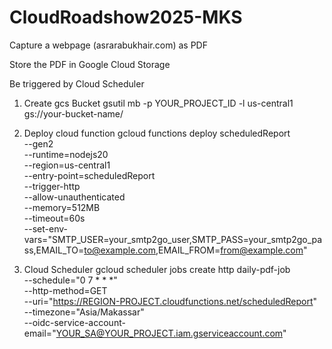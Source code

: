 # CloudRoadshow2025-MKS

Capture a webpage (asrarabukhair.com) as PDF

Store the PDF in Google Cloud Storage

Be triggered by Cloud Scheduler

1. Create gcs Bucket
gsutil mb -p YOUR_PROJECT_ID -l us-central1 gs://your-bucket-name/

2. Deploy cloud function
gcloud functions deploy scheduledReport \
  --gen2 \
  --runtime=nodejs20 \
  --region=us-central1 \
  --entry-point=scheduledReport \
  --trigger-http \
  --allow-unauthenticated \
  --memory=512MB \
  --timeout=60s \
  --set-env-vars="SMTP_USER=your_smtp2go_user,SMTP_PASS=your_smtp2go_pass,EMAIL_TO=to@example.com,EMAIL_FROM=from@example.com"

3. Cloud Scheduler
gcloud scheduler jobs create http daily-pdf-job \
  --schedule="0 7 * * *" \
  --http-method=GET \
  --uri="https://REGION-PROJECT.cloudfunctions.net/scheduledReport" \
  --timezone="Asia/Makassar" \
  --oidc-service-account-email="YOUR_SA@YOUR_PROJECT.iam.gserviceaccount.com"


